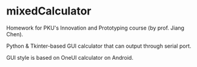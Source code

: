 # mixedCalculator

Homework for PKU's Innovation and Prototyping course (by prof. Jiang Chen).

Python & Tkinter-based GUI calculator that can output through serial port.

GUI style is based on OneUI calculator on Android.